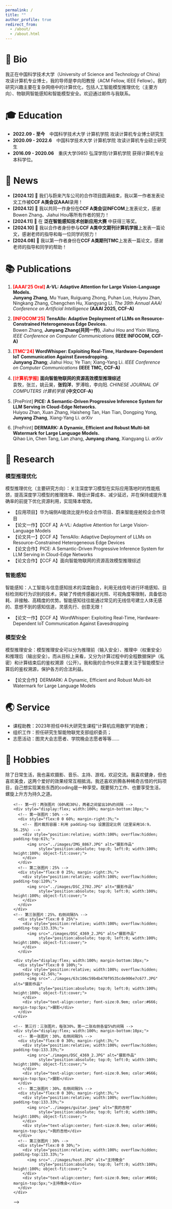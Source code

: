 ```yaml
---
permalink: /
title: ""
author_profile: true
redirect_from: 
  - /about/
  - /about.html
---
```


# 👤 Bio

我正在中国科学技术大学（University of Science and Technology of China）攻读计算机专业博士，我的导师是李向阳教授（ACM Fellow, IEEE Fellow）。我的研究兴趣主要在复杂网络中的计算优化，包括人工智能模型推理优化（主要方向）、物联网智能感知和智能模型安全。欢迎通过邮件与我联系。

# 🎓 Education
- **2022.09 - 至今**&emsp;中国科学技术大学 计算机学院 攻读计算机专业博士研究生
- **2020.09 - 2022.6**&emsp;中国科学技术大学 计算机学院 攻读计算机专业硕士研究生
- **2016.09 - 2020.06**&emsp;重庆大学(985) 弘深学院/计算机学院 获得计算机专业本科学位。

# 📰 News
- **[2024.12]** 🎉 我们与蔚来汽车公司的合作项目圆满结束，我以第一作者发表论文工作被**CCF A类会议AAAI**录用！
- **[2024.12]** 🎉 我以共同一作身份在**CCF A类会议INFCOM**上发表论文，感谢Bowen Zhang、Jiahui Hou等所有作者的努力！
- **[2024.11]** 🎉 在 **泛在智能感知技术创新应用大赛** 中获得三等奖。
- **[2024.10]** 🎉 我以合作者身份参与**CCF A类中文期刊计算机学报**上发表一篇论文，感谢老师的指导和每一位同学的努力！
- **[2024.08]** 🎉 我以第一作者身份在**CCF A类期刊TMC**上发表一篇论文，感谢老师的指导和同学的帮助！

# 📚 Publications
1. <span style="color: red; font-weight: bold;">[AAAI'25 Oral]</span> **A-VL: Adaptive Attention for Large Vision-Language Models.**  
   **Junyang Zhang**, Mu Yuan, Ruiguang Zhong, Puhan Luo, Huiyou Zhan, Ningkang Zhang, Chengchen Hu, Xiangyang Li. 
   *The 39th Annual AAAI Conference on Artificial Intelligence* **(AAAI 2025, CCF-A)**

2. <span style="color: red; font-weight: bold;">[INFOCOM'25]</span> **TensAllo: Adaptive Deployment of LLMs on Resource-Constrained Heterogeneous Edge Devices.**  
   Bowen Zhang, **Junyang Zhang(共同一作)**, Jiahui Hou and Yixin Wang. 
   *IEEE Conference on Computer Communications* **(IEEE INFOCOM, CCF-A)**

3. <span style="color: red; font-weight: bold;">[TMC'24]</span> **WordWhisper: Exploiting Real-Time, Hardware-Dependent IoT Communication Against Eavesdropping.**  
   **Junyang Zhang**; Jiahui Hou; Ye Tian; Xiang-Yang Li. 
   *IEEE Conference on Computer Communications* **(IEEE TMC, CCF-A)**

4. <span style="color: red; font-weight: bold;">[计算机学报]</span> **面向智能物联网的资源高效模型推理综述**  
   袁牧，张兰，姚云昊，**张钧洋**，罗溥晗，李向阳.
   *CHINESE JOURNAL OF COMPUTERS 计算机学报* **(中文CCF-A)**

5. [PrePrint]</span> **PICE: A Semantic-Driven Progressive Inference System for LLM Serving in Cloud-Edge Networks.**  
   Huiyou Zhan, Xuan Zhang, Haisheng Tan, Han Tian, Dongping Yong, **Junyang Zhang**, Xiang-Yang Li.
   *arXiv*
 
6. [PrePrint]</span> **DERMARK: A Dynamic, Efficient and Robust Multi-bit Watermark for Large Language Models.**  
   Qihao Lin, Chen Tang, Lan zhang, **Junyang zhang**, Xiangyang Li.
   *arXiv* 


# 📝 Research

### 模型推理优化

模型推理优化（主要研究方向）：关注深度学习模型在实际应用落地时的性能瓶颈，提高深度学习模型的推理效率、降低计算成本、减少延迟，并在保持或提升准确率的前提下优化资源利用，实现降本增效。
- 【应用项目】华为端侧AI能效比提升校企合作项目、蔚来智能座舱校企合作项目
- 【论文一作】【CCF A】A-VL: Adaptive Attention for Large Vision-Language Models
- 【论文共一】【CCF A】TensAllo: Adaptive Deployment of LLMs on Resource-Constrained Heterogeneous Edge Devices
- 【论文合作】PICE: A Semantic-Driven Progressive Inference System for LLM Serving in Cloud-Edge Networks
- 【论文合作】【CCF A】面向智能物联网的资源高效模型推理综述

### 智能感知

智能感知：人工智能与信息感知技术的深度融合，利用无线信号进行环境感知、目标检测和行为识别的技术，突破了传统传感器对光照、可视角度等限制，具备低功耗、非接触、高精度的优势。智能感知往往能通过常见的无线信号建立人体无感的、意想不到的感知信道，灵感先行、创意无限！
- 【论文一作】【CCF A】WordWhisper: Exploiting Real-Time, Hardware-Dependent IoT Communication Against Eavesdropping

### 模型安全

模型推理安全：模型推理安全可以分为推理前（输入安全）、推理中（权重安全）和推理后（输出安全）。而从目标上来看，又分为计算过程中的全程数据保护（私密）和计算结束后的鉴权溯源（公开）。我和我的合作伙伴主要关注于智能模型计算后的鉴权溯源，保护各方的合法利益。
- 【论文合作】DERMARK: A Dynamic, Efficient and Robust Multi-bit Watermark for Large Language Models


# 🌏 Service
- 课程助教：2023年担任中科大研究生课程“计算机应用数学”的助教；
- 组织工作：担任研究生智能物联党支部组织委员；
- 志愿活动：图灵大会志愿者、学院晚会志愿者等等……


# 💫 Hobbies

除了日常生活，我也喜欢摄影、音乐、主持、游戏，欢迎交流。我喜欢健身，但也喜欢美食，这两个爱好的效果经常互相抵消。我还喜欢折腾各种稀奇古怪的代码项目，自己想实现某些东西的coding是一种享受。既要努力工作、也要享受生活，螺旋上升方为持久之道。



<!-- 整体容器，宽度90%居中 -->
  <div style="width:90%; margin:0 auto;">

    <!-- 第一行：两张图片（60%和30%），两者之间留出10%的间隔 -->
    <div style="display:flex; width:100%; margin-bottom:10px;">
      <!-- 第一张图片：50% -->
      <div style="flex:0 0 60%; margin-right:3%;">
        <!-- 图片裁剪容器：利用 padding-top 设置固定比例（这里采用16:9，56.25%） -->
        <div style="position:relative; width:100%; overflow:hidden; padding-top:61%;">
          <img src="../images/IMG_8867.JPG" alt="摄影作品" 
               style="position:absolute; top:0; left:0; width:100%; height:100%; object-fit:cover;">
        </div>
      </div>
      <!-- 第二张图片：25% -->
      <div style="flex:0 0 25%; margin-right:3%;">
        <div style="position:relative; width:100%; overflow:hidden; padding-top:120%;">
          <img src="../images/DSC_2702.JPG" alt="摄影作品" 
               style="position:absolute; top:0; left:0; width:100%; height:100%; object-fit:cover;">
        </div>
      </div>
    </div>
    <!-- 第三张图片：25%，右侧间隔5% -->
      <div style="flex:0 0 25%">
        <div style="position:relative; width:100%; overflow:hidden; padding-top:133.33%;">
          <img src="./images/DSC_4369_2.JPG" alt="摄影作品" 
               style="position:absolute; top:0; left:0; width:100%; height:100%; object-fit:cover;">
        </div>
      </div>
    
<!-- 
    <!-- 第二行：一张100%宽的图片 -->
    <div style="display:flex; width:100%; margin-bottom:10px;">
      <div style="flex:0 0 100%;">
        <div style="position:relative; width:100%; overflow:hidden; padding-top:42.56%;">
          <img src="../images/63c106c59b4b470f9535cde906e7c677.JPG" alt="摄影作品" 
               style="position:absolute; top:0; left:0; width:100%; height:100%; object-fit:cover;">
        </div>
        <div style="text-align:center; font-size:0.9em; color:#666; margin-top:5px;">摄影</div>
      </div>
    </div>

    <!-- 第三行：三张图片，每张30%，第一二张右侧各留5%的间隔 -->
    <div style="display:flex; width:100%; margin-bottom:10px;">
      <!-- 第一张图片：30%，右侧间隔5% -->
      <div style="flex:0 0 30%; margin-right:3%;">
        <div style="position:relative; width:100%; overflow:hidden; padding-top:133.33%;">
          <img src="./images/DSC_4369_2.JPG" alt="摄影作品" 
               style="position:absolute; top:0; left:0; width:100%; height:100%; object-fit:cover;">
        </div>
        <div style="text-align:center; font-size:0.9em; color:#666; margin-top:5px;">摄影</div>
      </div>
      <!-- 第二张图片：30%，右侧间隔5% -->
      <div style="flex:0 0 30%; margin-right:3%;">
        <div style="position:relative; width:100%; overflow:hidden; padding-top:133.33%;">
          <img src="../images/guitar.jpeg" alt="我的吉他" 
               style="position:absolute; top:0; left:0; width:100%; height:100%; object-fit:cover;">
        </div>
        <div style="text-align:center; font-size:0.9em; color:#666; margin-top:5px;">我的吉他</div>
      </div>
      <!-- 第三张图片：30% -->
      <div style="flex:0 0 30%;">
        <div style="position:relative; width:100%; overflow:hidden; padding-top:133.33%;">
          <img src="../images/host.JPG" alt="主持晚会" 
               style="position:absolute; top:0; left:0; width:100%; height:100%; object-fit:cover;">
        </div>
        <div style="text-align:center; font-size:0.9em; color:#666; margin-top:5px;">主持晚会</div>
      </div>
    </div>
-->
  </div>

